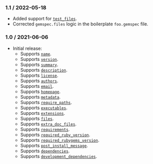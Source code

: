### 1.1 / 2022-05-18

* Added support for [`test_files`](../README.md#name).
* Corrected `gemspec.files` logic in the boilerplate `foo.gemspec` file.

### 1.0 / 2021-06-06

* Initial release:
  * Supports [`name`][name].
  * Supports [`version`][version].
  * Supports [`summary`][summary].
  * Supports [`description`][description].
  * Supports [`license`][license].
  * Supports [`authors`][authors].
  * Supports [`email`][email].
  * Supports [`homepage`][homepage].
  * Supports [`metadata`][metadata].
  * Supports [`require_paths`][require_paths].
  * Supports [`executables`][executables].
  * Supports [`extensions`][extensions].
  * Supports [`files`][files].
  * Supports [`extra_doc_files`][extra_doc_files].
  * Supports [`requirements`][requirements].
  * Supports [`required_ruby_version`][required_ruby_version].
  * Supports [`required_rubygems_version`][required_rubygems_version].
  * Supports [`post_install_message`][post_install_message].
  * Supports [`dependencies`][dependencies].
  * Supports [`development_dependencies`][development_dependencies].

[name]: ../README.md#name
[version]: ../README.md#version
[summary]: ../README.md#summary
[description]: ../README.md#description
[license]: ../README.md#license
[authors]: ../README.md#authors
[email]: ../README.md#email
[homepage]: ../README.md#homepage
[metadata]: ../README.md#metadata
[require_paths]: ../README.md#require_paths
[executables]: ../README.md#executables
[extensions]: ../README.md#extensions
[files]: ../README.md#files
[extra_doc_files]: ../README.md#extra_doc_files
[requirements]: ../README.md#requirements
[required_ruby_version]: ../README.md#required_ruby_version
[required_rubygems_version]: ../README.md#required_rubygems_version
[post_install_message]: ../README.md#post_install_message
[dependencies]: ../README.md#dependencies
[development_dependencies]: ../README.md#development_dependencies
